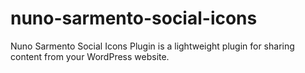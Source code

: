 # nuno-sarmento-social-icons
Nuno Sarmento Social Icons Plugin is a lightweight plugin for sharing content from your WordPress website.
